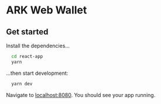 # ARK Web Wallet

## Get started

Install the dependencies...

```bash
  cd react-app
  yarn
```

...then start development:

```bash
  yarn dev
```

Navigate to [localhost:8080](http://localhost:8080). You should see your app running.
